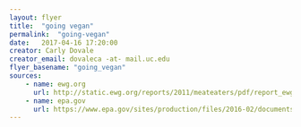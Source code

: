 ```yaml
---
layout: flyer
title:  "going vegan"
permalink:  "going-vegan"
date:   2017-04-16 17:20:00
creator: Carly Dovale
creator_email: dovaleca -at- mail.uc.edu
flyer_basename: "going_vegan"
sources: 
    - name: ewg.org
      url: http://static.ewg.org/reports/2011/meateaters/pdf/report_ewg_meat_eaters_guide_to_health_and_climate_2011.pdf?_ga=1.156663163.1778933208.1492288543
    - name: epa.gov
      url: https://www.epa.gov/sites/production/files/2016-02/documents/420f14040a.pdf
---
```


